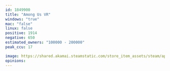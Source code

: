 ```yaml
---
id: 1849900
title: "Among Us VR"
windows: "true"
mac: "false"
linux: false
positive: 1914
negative: 650
estimated_owners: "100000 - 200000"
peak_ccu: 17

image: https://shared.akamai.steamstatic.com/store_item_assets/steam/apps/1849900/header.jpg?t=1730826330
opinions:
---
```


